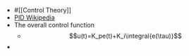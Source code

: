 - #[[Control Theory]]
- [PID Wikipedia](https://www.wikiwand.com/en/PID_controller)
- The overall control function
	- $$u(t)=K_pe(t)+K_i\integral{e(\tau)}$$
-